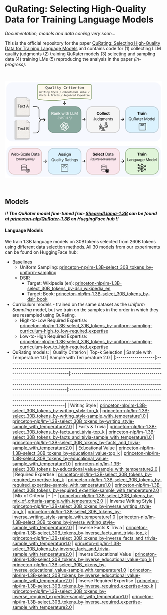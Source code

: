 # QuRating: Selecting High-Quality Data for Training Language Models
*Documentation, models and data coming very soon...*

This is the official repository for the paper [QuRating: Selecting High-Quality Data for Training Language Models](https://arxiv.org/abs/2402.09739)
and contains code for (1) collecting LLM quality judgments (2) training QuRater models (3) selecting and sampling data (4) training LMs (5) reproducing the analysis in the paper *(in-progress)*.

<br>
<p align="center">
<img src="assets/overview.png" width="600">
</p>
<br>



## Models
**_‼️ The QuRater model fine-tuned from [ShearedLlama-1.3B](https://huggingface.co/princeton-nlp/Sheared-LLaMA-1.3B) can be found at [princeton-nlp/QuRater-1.3B](https://huggingface.co/princeton-nlp/QuRater-1.3B) on HuggingFace hub ‼️_**


#### Language Models
We train 1.3B language models on 30B tokens selected from 260B tokens using different data selection methods. All 30 models from our experiments can be found on HuggingFace hub:

* Baselines
  * Uniform Sampling: [princeton-nlp/lm-1.3B-select_30B_tokens_by-uniform-sampling](https://huggingface.co/princeton-nlp/lm-1.3B-select_30B_tokens_by-uniform-sampling)
  * DSIR
    * Target: Wikipedia (en): [princeton-nlp/lm-1.3B-select_30B_tokens_by-dsir_wikipedia_en](https://huggingface.co/princeton-nlp/lm-1.3B-select_30B_tokens_by-dsir_wikipedia_en)
    * Target: Book: [princeton-nlp/lm-1.3B-select_30B_tokens_by-dsir_book](https://huggingface.co/princeton-nlp/lm-1.3B-select_30B_tokens_by-dsir_book)
* Curriculum models - trained on the same dataset as the *Uniform Sampling* model, but we train on the samples in the order in which they are resampled using QuRating.
  * High-to-Low Required Expertise: <br> [princeton-nlp/lm-1.3B-select_30B_tokens_by-uniform-sampling-curriculum-high_to_low-required_expertise](https://huggingface.co/princeton-nlp/lm-1.3B-select_30B_tokens_by-uniform-sampling-curriculum-high_to_low-required_expertise)
  * Low-to-High Required Expertise: <br> [princeton-nlp/lm-1.3B-select_30B_tokens_by-uniform-sampling-curriculum-low_to_high-required_expertise](https://huggingface.co/princeton-nlp/lm-1.3B-select_30B_tokens_by-uniform-sampling-curriculum-low_to_high-required_expertise)
* QuRating models:
  | Quality Criterion     | Top-k Selection  | Sample with Temperature 1.0  | Sample with Temperature 2.0 |
  |:-------------------|:----------------------------------------------------------------------------------------------------------------------------------------------------------------------------------|:----------------------------------------------------------------------------------------------------------------------------------------------------------------------------------------------------------------------------|:----------------------------------------------------------------------------------------------------------------------------------------------------------------------------------------------------------------------------|
  | Writing Style      | [princeton-nlp/lm-1.3B-select_30B_tokens_by-writing_style-top_k](https://huggingface.co/princeton-nlp/lm-1.3B-select_30B_tokens_by-writing_style-top_k)           | [princeton-nlp/lm-1.3B-select_30B_tokens_by-writing_style-sample_with_temperature1.0](https://huggingface.co/princeton-nlp/lm-1.3B-select_30B_tokens_by-writing_style-sample_with_temperature1.0)           | [princeton-nlp/lm-1.3B-select_30B_tokens_by-writing_style-sample_with_temperature2.0](https://huggingface.co/princeton-nlp/lm-1.3B-select_30B_tokens_by-writing_style-sample_with_temperature2.0)           |
  | Facts & Trivia   | [princeton-nlp/lm-1.3B-select_30B_tokens_by-facts_and_trivia-top_k](https://huggingface.co/princeton-nlp/lm-1.3B-select_30B_tokens_by-facts_and_trivia-top_k)     | [princeton-nlp/lm-1.3B-select_30B_tokens_by-facts_and_trivia-sample_with_temperature1.0](https://huggingface.co/princeton-nlp/lm-1.3B-select_30B_tokens_by-facts_and_trivia-sample_with_temperature1.0)     | [princeton-nlp/lm-1.3B-select_30B_tokens_by-facts_and_trivia-sample_with_temperature2.0](https://huggingface.co/princeton-nlp/lm-1.3B-select_30B_tokens_by-facts_and_trivia-sample_with_temperature2.0)     |
  | Educational Value  | [princeton-nlp/lm-1.3B-select_30B_tokens_by-educational_value-top_k](https://huggingface.co/princeton-nlp/lm-1.3B-select_30B_tokens_by-educational_value-top_k)   | [princeton-nlp/lm-1.3B-select_30B_tokens_by-educational_value-sample_with_temperature1.0](https://huggingface.co/princeton-nlp/lm-1.3B-select_30B_tokens_by-educational_value-sample_with_temperature1.0)   | [princeton-nlp/lm-1.3B-select_30B_tokens_by-educational_value-sample_with_temperature2.0](https://huggingface.co/princeton-nlp/lm-1.3B-select_30B_tokens_by-educational_value-sample_with_temperature2.0)   |
  | Required Expertise | [princeton-nlp/lm-1.3B-select_30B_tokens_by-required_expertise-top_k](https://huggingface.co/princeton-nlp/lm-1.3B-select_30B_tokens_by-required_expertise-top_k) | [princeton-nlp/lm-1.3B-select_30B_tokens_by-required_expertise-sample_with_temperature1.0](https://huggingface.co/princeton-nlp/lm-1.3B-select_30B_tokens_by-required_expertise-sample_with_temperature1.0) | [princeton-nlp/lm-1.3B-select_30B_tokens_by-required_expertise-sample_with_temperature2.0](https://huggingface.co/princeton-nlp/lm-1.3B-select_30B_tokens_by-required_expertise-sample_with_temperature2.0) |
  | Mix of Criteria | - | - | [princeton-nlp/lm-1.3B-select_30B_tokens_by-mix_of_criteria-sample_with_temperature2.0](https://huggingface.co/princeton-nlp/lm-1.3B-select_30B_tokens_by-mix_of_criteria-sample_with_temperature2.0) |
  | Inverse Writing Style      | [princeton-nlp/lm-1.3B-select_30B_tokens_by-inverse_writing_style-top_k](https://huggingface.co/princeton-nlp/lm-1.3B-select_30B_tokens_by-inverse_writing_style-top_k)           | [princeton-nlp/lm-1.3B-select_30B_tokens_by-inverse_writing_style-sample_with_temperature1.0](https://huggingface.co/princeton-nlp/lm-1.3B-select_30B_tokens_by-inverse_writing_style-sample_with_temperature1.0)           | [princeton-nlp/lm-1.3B-select_30B_tokens_by-inverse_writing_style-sample_with_temperature2.0](https://huggingface.co/princeton-nlp/lm-1.3B-select_30B_tokens_by-inverse_writing_style-sample_with_temperature2.0)           |
  | Inverse Facts & Trivia   | [princeton-nlp/lm-1.3B-select_30B_tokens_by-inverse_facts_and_trivia-top_k](https://huggingface.co/princeton-nlp/lm-1.3B-select_30B_tokens_by-inverse_facts_and_trivia-top_k)     | [princeton-nlp/lm-1.3B-select_30B_tokens_by-inverse_facts_and_trivia-sample_with_temperature1.0](https://huggingface.co/princeton-nlp/lm-1.3B-select_30B_tokens_by-inverse_facts_and_trivia-sample_with_temperature1.0)     | [princeton-nlp/lm-1.3B-select_30B_tokens_by-inverse_facts_and_trivia-sample_with_temperature2.0](https://huggingface.co/princeton-nlp/lm-1.3B-select_30B_tokens_by-inverse_facts_and_trivia-sample_with_temperature2.0)     |
  | Inverse Educational Value  | [princeton-nlp/lm-1.3B-select_30B_tokens_by-inverse_educational_value-top_k](https://huggingface.co/princeton-nlp/lm-1.3B-select_30B_tokens_by-inverse_educational_value-top_k)   | [princeton-nlp/lm-1.3B-select_30B_tokens_by-inverse_educational_value-sample_with_temperature1.0](https://huggingface.co/princeton-nlp/lm-1.3B-select_30B_tokens_by-inverse_educational_value-sample_with_temperature1.0)   | [princeton-nlp/lm-1.3B-select_30B_tokens_by-inverse_educational_value-sample_with_temperature2.0](https://huggingface.co/princeton-nlp/lm-1.3B-select_30B_tokens_by-inverse_educational_value-sample_with_temperature2.0)   |
  | Inverse Required Expertise | [princeton-nlp/lm-1.3B-select_30B_tokens_by-inverse_required_expertise-top_k](https://huggingface.co/princeton-nlp/lm-1.3B-select_30B_tokens_by-inverse_required_expertise-top_k) | [princeton-nlp/lm-1.3B-select_30B_tokens_by-inverse_required_expertise-sample_with_temperature1.0](https://huggingface.co/princeton-nlp/lm-1.3B-select_30B_tokens_by-inverse_required_expertise-sample_with_temperature1.0) | [princeton-nlp/lm-1.3B-select_30B_tokens_by-inverse_required_expertise-sample_with_temperature2.0](https://huggingface.co/princeton-nlp/lm-1.3B-select_30B_tokens_by-inverse_required_expertise-sample_with_temperature2.0) |

